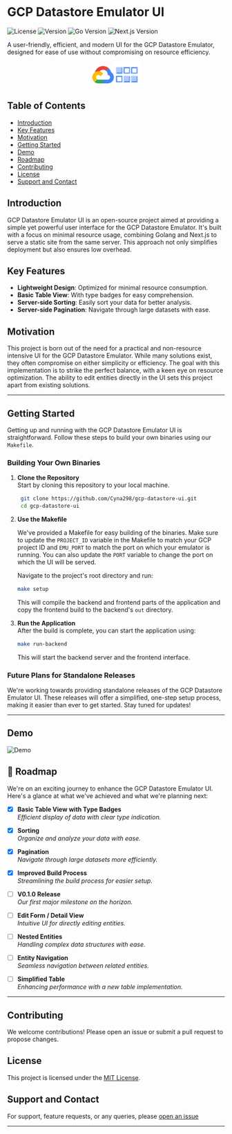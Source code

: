 # GCP Datastore Emulator UI

<!-- Badges -->

![License](https://img.shields.io/badge/license-MIT-blue)
![Version](https://img.shields.io/badge/version-0.0.1-blue)
![Go Version](https://img.shields.io/badge/go-1.21.5-blue)
![Next.js Version](https://img.shields.io/badge/next.js-14.0.4-blue)

A user-friendly, efficient, and modern UI for the GCP Datastore Emulator, designed for ease of use without compromising on resource efficiency.

<div style="display: flex; justify-content: center; align-items: center">
<img src="assets/gcp.png" height="40"/>
<img src="assets/datastore.png" height="60"/>
</div>

<!-- Table of Contents -->

## Table of Contents

- [Introduction](#introduction)
- [Key Features](#key-features)
- [Motivation](#motivation)
- [Getting Started](#getting-started)
- [Demo](#demo)
- [Roadmap](#roadmap)
- [Contributing](#contributing)
- [License](#license)
- [Support and Contact](#support-and-contact)

## Introduction

GCP Datastore Emulator UI is an open-source project aimed at providing a simple yet powerful user interface for the GCP Datastore Emulator. It's built with a focus on minimal resource usage, combining Golang and Next.js to serve a static site from the same server. This approach not only simplifies deployment but also ensures low overhead.

## Key Features

- **Lightweight Design**: Optimized for minimal resource consumption.
- **Basic Table View**: With type badges for easy comprehension.
- **Server-side Sorting**: Easily sort your data for better analysis.
- **Server-side Pagination**: Navigate through large datasets with ease.

## Motivation

This project is born out of the need for a practical and non-resource intensive UI for the GCP Datastore Emulator. While many solutions exist, they often compromise on either simplicity or efficiency. The goal with this implementation is to strike the perfect balance, with a keen eye on resource optimization. The ability to edit entities directly in the UI sets this project apart from existing solutions.

---

## Getting Started

Getting up and running with the GCP Datastore Emulator UI is straightforward. Follow these steps to build your own binaries using our `Makefile`.

### Building Your Own Binaries

1. **Clone the Repository**  
   Start by cloning this repository to your local machine.

   ```bash
    git clone https://github.com/Cyna298/gcp-datastore-ui.git
    cd gcp-datastore-ui
   ```

2. **Use the Makefile**

   We've provided a Makefile for easy building of the binaries. Make sure to update the `PROJECT_ID` variable in the Makefile to match your GCP project ID and `EMU_PORT` to match the port on which your emulator is running. You can also update the `PORT` variable to change the port on which the UI will be served.

   Navigate to the project's root directory and run:

   ```bash
   make setup
   ```

   This will compile the backend and frontend parts of the application and copy the frontend build to the backend's `out` directory.

3. **Run the Application**  
   After the build is complete, you can start the application using:

   ```bash
   make run-backend
   ```

   This will start the backend server and the frontend interface.

### Future Plans for Standalone Releases

We're working towards providing standalone releases of the GCP Datastore Emulator UI. These releases will offer a simplified, one-step setup process, making it easier than ever to get started. Stay tuned for updates!

---

## Demo

![Demo](assets/demo.gif)

## 🚀 Roadmap

We're on an exciting journey to enhance the GCP Datastore Emulator UI. Here's a glance at what we've achieved and what we're planning next:

- [x] **Basic Table View with Type Badges**  
       _Efficient display of data with clear type indication._

- [x] **Sorting**  
       _Organize and analyze your data with ease._

- [x] **Pagination**  
       _Navigate through large datasets more efficiently._

- [x] **Improved Build Process**  
       _Streamlining the build process for easier setup._

- [ ] **V0.1.0 Release**  
       _Our first major milestone on the horizon._

- [ ] **Edit Form / Detail View**  
       _Intuitive UI for directly editing entities._

- [ ] **Nested Entities**  
       _Handling complex data structures with ease._

- [ ] **Entity Navigation**  
       _Seamless navigation between related entities._

- [ ] **Simplified Table**  
       _Enhancing performance with a new table implementation._

---

## Contributing

We welcome contributions! Please open an issue or submit a pull request to propose changes.

## License

This project is licensed under the [MIT License](https://github.com/Cyna298/gcp-datastore-ui/blob/master/LICENSE).

## Support and Contact

For support, feature requests, or any queries, please [open an issue](https://github.com/Cyna298/gcp-datastore-ui/issues)

---
